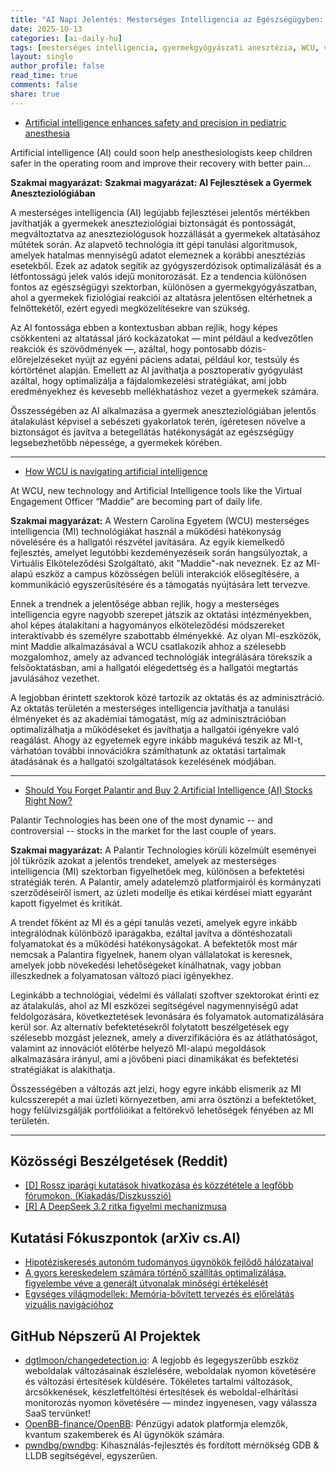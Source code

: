 ```yaml
---
title: "AI Napi Jelentés: Mesterséges Intelligencia az Egészségügyben: A Gyermekanesztiás Továbbfejlesztése és a WCU Digitális Átalakulása (2025-10-13)"
date: 2025-10-13
categories: [ai-daily-hu]
tags: [mesterséges intelligencia, gyermekgyógyászati anesztézia, WCU, virtuális elköteleződési tisztviselő, technológiai hírek, egészségügyi fejlesztések, befektetési betekintések]
layout: single
author_profile: false
read_time: true
comments: false
share: true
---
```

- [Artificial intelligence enhances safety and precision in pediatric anesthesia](https://www.news-medical.net/news/20251012/Artificial-intelligence-enhances-safety-and-precision-in-pediatric-anesthesia.aspx)

Artificial intelligence (AI) could soon help anesthesiologists keep children safer in the operating room and improve their recovery with better pain...

**Szakmai magyarázat:**
**Szakmai magyarázat: AI Fejlesztések a Gyermek Aneszteziológiában**

A mesterséges intelligencia (AI) legújabb fejlesztései jelentős mértékben javíthatják a gyermekek aneszteziológiai biztonságát és pontosságát, megváltoztatva az aneszteziológusok hozzállását a gyermekek altatásához műtétek során. Az alapvető technológia itt gépi tanulási algoritmusok, amelyek hatalmas mennyiségű adatot elemeznek a korábbi anesztéziás esetekből. Ezek az adatok segítik az gyógyszerdózisok optimalizálását és a létfontosságú jelek valós idejű monitorozását. Ez a tendencia különösen fontos az egészségügyi szektorban, különösen a gyermekgyógyászatban, ahol a gyermekek fiziológiai reakciói az altatásra jelentősen eltérhetnek a felnőttekétől, ezért egyedi megközelítésekre van szükség.

Az AI fontossága ebben a kontextusban abban rejlik, hogy képes csökkenteni az altatással járó kockázatokat — mint például a kedvezőtlen reakciók és szövődmények —, azáltal, hogy pontosabb dózis-előrejelzéseket nyújt az egyéni páciens adatai, például kor, testsúly és kórtörténet alapján. Emellett az AI javíthatja a posztoperatív gyógyulást azáltal, hogy optimalizálja a fájdalomkezelési stratégiákat, ami jobb eredményekhez és kevesebb mellékhatáshoz vezet a gyermekek számára.

Összességében az AI alkalmazása a gyermek aneszteziológiában jelentős átalakulást képvisel a sebészeti gyakorlatok terén, ígéretesen növelve a biztonságot és javítva a betegellátás hatékonyságát az egészségügy legsebezhetőbb népessége, a gyermekek körében.

---
- [How WCU is navigating artificial intelligence](https://www.westerncarolinian.com/2025/10/13/how-wcu-is-navigating-artificial-intelligence/)

At WCU, new technology and Artificial Intelligence tools like the Virtual Engagement Officer “Maddie” are becoming part of daily life.

**Szakmai magyarázat:**
A Western Carolina Egyetem (WCU) mesterséges intelligencia (MI) technológiákat használ a működési hatékonyság növelésére és a hallgatói részvétel javítására. Az egyik kiemelkedő fejlesztés, amelyet legutóbbi kezdeményezéseik során hangsúlyoztak, a Virtuális Elköteleződési Szolgáltató, akit "Maddie"-nak neveznek. Ez az MI-alapú eszköz a campus közösségen belüli interakciók elősegítésére, a kommunikáció egyszerűsítésére és a támogatás nyújtására lett tervezve.

Ennek a trendnek a jelentősége abban rejlik, hogy a mesterséges intelligencia egyre nagyobb szerepet játszik az oktatási intézményekben, ahol képes átalakítani a hagyományos elköteleződési módszereket interaktívabb és személyre szabottabb élményekké. Az olyan MI-eszközök, mint Maddie alkalmazásával a WCU csatlakozik ahhoz a szélesebb mozgalomhoz, amely az advanced technológiák integrálására törekszik a felsőoktatásban, ami a hallgatói elégedettség és a hallgatói megtartás javulásához vezethet.

A legjobban érintett szektorok közé tartozik az oktatás és az adminisztráció. Az oktatás területén a mesterséges intelligencia javíthatja a tanulási élményeket és az akadémiai támogatást, míg az adminisztrációban optimalizálhatja a működéseket és javíthatja a hallgatói igényekre való reagálást. Ahogy az egyetemek egyre inkább magukévá teszik az MI-t, várhatóan további innovációkra számíthatunk az oktatási tartalmak átadásának és a hallgatói szolgáltatások kezelésének módjában.

---
- [Should You Forget Palantir and Buy 2 Artificial Intelligence (AI) Stocks Right Now?](https://www.fool.com/investing/2025/10/13/should-you-forget-palantir-and-buy-2-artificial-in/)

Palantir Technologies has been one of the most dynamic -- and controversial -- stocks in the market for the last couple of years.

**Szakmai magyarázat:**
A Palantir Technologies körüli közelmúlt eseményei jól tükrözik azokat a jelentős trendeket, amelyek az mesterséges intelligencia (MI) szektorban figyelhetőek meg, különösen a befektetési stratégiák terén. A Palantir, amely adatelemző platformjairól és kormányzati szerződéseiről ismert, az üzleti modellje és etikai kérdései miatt egyaránt kapott figyelmet és kritikát.

A trendet főként az MI és a gépi tanulás vezeti, amelyek egyre inkább integrálódnak különböző iparágakba, ezáltal javítva a döntéshozatali folyamatokat és a működési hatékonyságokat. A befektetők most már nemcsak a Palantira figyelnek, hanem olyan vállalatokat is keresnek, amelyek jobb növekedési lehetőségeket kínálhatnak, vagy jobban illeszkednek a folyamatosan változó piaci igényekhez.

Leginkább a technológiai, védelmi és vállalati szoftver szektorokat érinti ez az átalakulás, ahol az MI eszközei segítségével nagymennyiségű adat feldolgozására, következtetések levonására és folyamatok automatizálására kerül sor. Az alternatív befektetésekről folytatott beszélgetések egy szélesebb mozgást jeleznek, amely a diverzifikációra és az átláthatóságot, valamint az innovációt előtérbe helyező MI-alapú megoldások alkalmazására irányul, ami a jövőbeni piaci dinamikákat és befektetési stratégiákat is alakíthatja.

Összességében a változás azt jelzi, hogy egyre inkább elismerik az MI kulcsszerepét a mai üzleti környezetben, ami arra ösztönzi a befektetőket, hogy felülvizsgálják portfólióikat a feltörekvő lehetőségek fényében az MI területén.

---
## Közösségi Beszélgetések (Reddit)
- [[D] Rossz iparági kutatások hivatkozása és közzététele a legfőbb fórumokon. (Kiakadás/Diszkusszió)](https://www.reddit.com/r/MachineLearning/comments/1o1jdd7/d_bad_industry_research_gets_cited_and_published/)
- [[R] A DeepSeek 3.2 ritka figyelmi mechanizmusa](https://www.reddit.com/r/MachineLearning/comments/1o2pzxk/r_deepseek_32s_sparse_attention_mechanism/)

## Kutatási Fókuszpontok (arXiv cs.AI)
- [Hipotéziskeresés autonóm tudományos ügynökök fejlődő hálózataival](https://arxiv.org/abs/2510.08619)
- [A gyors kereskedelem számára történő szállítás optimalizálása, figyelembe véve a generált útvonalak minőségi értékelését](https://arxiv.org/abs/2510.08671)
- [Egységes világmodellek: Memória-bővített tervezés és előrelátás vizuális navigációhoz](https://arxiv.org/abs/2510.08713)

## GitHub Népszerű AI Projektek
- [dgtlmoon/changedetection.io](dgtlmoon/changedetection.io): A legjobb és legegyszerűbb eszköz weboldalak változásainak észlelésére, weboldalak nyomon követésére és változási értesítések küldésére. Tökéletes tartalmi változások, árcsökkenések, készletfeltöltési értesítések és weboldal-elhárítási monitorozás nyomon követésére — mindez ingyenesen, vagy válassza SaaS tervünket!
- [OpenBB-finance/OpenBB](OpenBB-finance/OpenBB): Pénzügyi adatok platformja elemzők, kvantum szakemberek és AI ügynökök számára.
- [pwndbg/pwndbg](pwndbg/pwndbg): Kihasználás-fejlesztés és fordított mérnökség GDB & LLDB segítségével, egyszerűen.